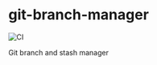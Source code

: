 # git-branch-manager

![CI](https://github.com/ryan-rushton/git-branch-manager/actions/workflows/ci.yml/badge.svg)

Git branch and stash manager
